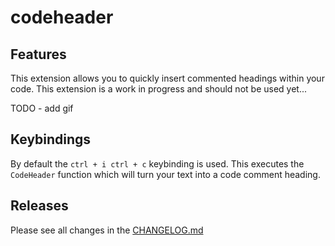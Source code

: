# codeheader

## Features

This extension allows you to quickly insert commented headings within your code.
This extension is a work in progress and should not be used yet...

TODO - add gif

## Keybindings

By default the `ctrl + i ctrl + c` keybinding is used. This executes the
`CodeHeader` function which will turn your text into a code comment heading.

## Releases

Please see all changes in the [CHANGELOG.md](./CHANGELOG.md)